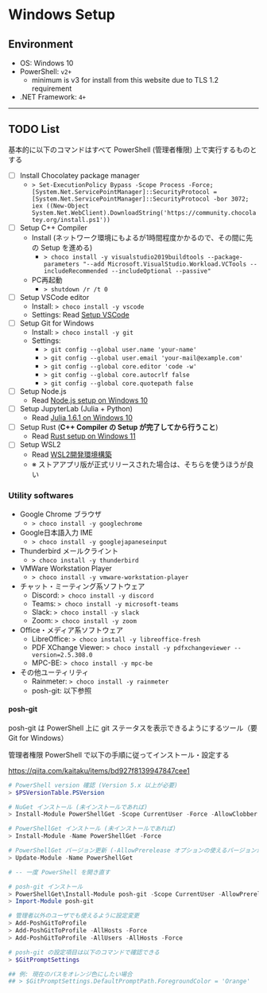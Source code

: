 # Windows Setup

## Environment

- OS: Windows 10
- PowerShell: `v2+`
    -  minimum is v3 for install from this website due to TLS 1.2 requirement
- .NET Framework: `4+`

***

## TODO List

基本的に以下のコマンドはすべて PowerShell (管理者権限) 上で実行するものとする

- [ ] Install Chocolatey package manager
    - `> Set-ExecutionPolicy Bypass -Scope Process -Force; [System.Net.ServicePointManager]::SecurityProtocol = [System.Net.ServicePointManager]::SecurityProtocol -bor 3072; iex ((New-Object System.Net.WebClient).DownloadString('https://community.chocolatey.org/install.ps1'))`
- [ ] Setup C++ Compiler
    - Install (ネットワーク環境にもよるが1時間程度かかるので、その間に先の Setup を進める)
        - `> choco install -y visualstudio2019buildtools --package-parameters "--add Microsoft.VisualStudio.Workload.VCTools --includeRecommended --includeOptional --passive"`
    - PC再起動
        - `> shutdown /r /t 0`
- [ ] Setup VSCode editor
    - Install: `> choco install -y vscode`
    - Settings: Read [Setup VSCode](../README.md#setup-vscode)
- [ ] Setup Git for Windows
    - Install: `> choco install -y git`
    - Settings:
        - `> git config --global user.name 'your-name'`
        - `> git config --global user.email 'your-mail@example.com'`
        - `> git config --global core.editor 'code -w'`
        - `> git config --global core.autocrlf false`
        - `> git config --global core.quotepath false`
- [ ] Setup Node.js
    - Read [Node.js setup on Windows 10](../03-frontend/01-modern-frontend/README.md#setup-on-windows-10)
- [ ] Setup JupyterLab (Julia + Python)
    - Read [Julia 1.6.1 on Windows 10](../05-algorithm/README.md#julia-161-on-windows-10)
- [ ] Setup Rust (**C++ Compiler の Setup が完了してから行うこと**)
    - Read [Rust setup on Windows 11](https://github.com/amenoyoya/rust-tuto/blob/main/SetupWindows.md)
- [ ] Setup WSL2
    - Read [WSL2開発環境構築](../WSL2開発環境構築.md)
    - ※ ストアアプリ版が正式リリースされた場合は、そちらを使うほうが良い

### Utility softwares
- Google Chrome ブラウザ
    - `> choco install -y googlechrome`
- Google日本語入力 IME
    - `> choco install -y googlejapaneseinput`
- Thunderbird メールクライント
    - `> choco install -y thunderbird`
- VMWare Workstation Player
    - `> choco install -y vmware-workstation-player`
- チャット・ミーティング系ソフトウェア
    - Discord: `> choco install -y discord`
    - Teams: `> choco install -y microsoft-teams`
    - Slack: `> choco install -y slack`
    - Zoom: `> choco install -y zoom`
- Office・メディア系ソフトウェア
    - LibreOffice: `> choco install -y libreoffice-fresh`
    - PDF XChange Viewer: `> choco install -y pdfxchangeviewer --version=2.5.308.0`
    - MPC-BE: `> choco install -y mpc-be`
- その他ユーティリティ
    - Rainmeter: `> choco install -y rainmeter`
    - posh-git: 以下参照

#### posh-git
posh-git は PowerShell 上に git ステータスを表示できるようにするツール（要 Git for Windows）

管理者権限 PowerShell で以下の手順に従ってインストール・設定する

https://qiita.com/kaitaku/items/bd927f8139947847cee1

```powershell
# PowerShell version 確認 (Version 5.x 以上が必要)
> $PSVersionTable.PSVersion

# NuGet インストール (未インストールであれば)
> Install-Module PowerShellGet -Scope CurrentUser -Force -AllowClobber

# PowerShellGet インストール (未インストールであれば)
> Install-Module -Name PowerShellGet -Force

# PowerShellGet バージョン更新 (-AllowPrerelease オプションの使えるバージョンが必要)
> Update-Module -Name PowerShellGet

# -- 一度 PowerShell を開き直す

# posh-git インストール
> PowerShellGet\Install-Module posh-git -Scope CurrentUser -AllowPrerelease -Force
> Import-Module posh-git

# 管理者以外のユーザでも使えるように設定変更
> Add-PoshGitToProfile
> Add-PoshGitToProfile -AllHosts -Force
> Add-PoshGitToProfile -AllUsers -AllHosts -Force

# posh-git の設定項目は以下のコマンドで確認できる
> $GitPromptSettings

## 例: 現在のパスをオレンジ色にしたい場合
## > $GitPromptSettings.DefaultPromptPath.ForegroundColor = 'Orange'
```
